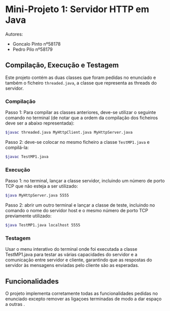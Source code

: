 # Mini-Projeto 1: Servidor HTTP em Java

Autores:
- Goncalo Pinto nº58178
- Pedro Pilo nº58179

## Compilação, Execução e Testagem

Este projeto contém as duas classes que foram pedidas no enunciado e também o ficheiro `threaded.java`, a classe que representa as threads do servidor.

### Compilação

Passo 1: Para compilar as classes anteriores, deve-se utilizar o seguinte comando no terminal (de notar que a ordem da compilação dos ficheiros deve ser a abaixo representada):

```sh
$javac threaded.java MyHttpClient.java MyHttpServer.java 
 ```
 
Passo 2: deve-se colocar no mesmo ficheiro a classe `TestMP1.java` e 
compilá-la:

```sh
$javac TestMP1.java
```

### Execução
Passo 1: no terminal, lançar a classe servidor, incluindo um número 
de porto TCP que não esteja a ser utilizado:

```sh
$java MyHttpServer.java 5555
```
Passo 2: abrir um outro terminal e lançar a classe de teste, 
incluindo no comando o nome do servidor host e o mesmo número de 
porto TCP previamente utilizado:

```sh
$java TestMP1.java localhost 5555
```
### Testagem
Usar o menu interativo do terminal onde foi executada a classe
TestMP1.java para testar as várias capacidades do servidor e a 
comunicação entre servidor e cliente, garantindo que as respostas
do servidor às mensagens enviadas pelo cliente são as esperadas.

## Funcionalidades 

O projeto implementa corretamente todas as funcionalidades pedidas 
no enunciado excepto remover as ligaçoes terminadas de modo a dar espaço a outras . 


